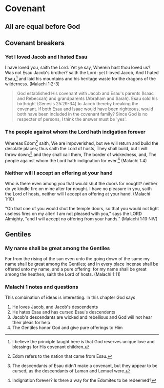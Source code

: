 # Covenant

## All are equal before God

## Covenant breakers

### Yet I loved Jacob and I hated Esau
I have loved you, saith the Lord. Yet ye say, Wherein hast thou loved us? Was not Esau Jacob's brother? saith the Lord: yet I loved Jacob, And I hated Esau,[^1] and laid his mountains and his heritage waste for the dragons of the wilderness. (Malachi 1:2-3)

> God established His covenant with Jacob and Esau's parents (Isaac and Rebeccah) and grandparents (Abraham and Sarah). Esau sold his birthright (Genesis 25:29-34) to Jacob thereby breaking the covenant. If both Esau and Isaac would have been righteous, would both have been included in the covenant family? Since God is no respecter of persons, I think the answer must be 'yes'.

### The people against whom the Lord hath indigation forever
Whereas Edom[^2] saith, We are impoverished, but we will return and build the desolate places; thus saith the Lord of hosts, They shall build, but I will throw down;[^3] and they shall call them, The border of wickedness, and, The people against whom the Lord hath indignation for ever.[^4] (Malachi 1:4)

### Neither will I accept an offering at your hand
Who is there even among you that would shut the doors for nought? neither do ye kindle fire on mine alter for nought. I have no pleasure in you, saith the Lord of hosts, neither will I accept an offering at your hand. (Malachi 1:10)

"Oh that one of you would shut the temple doors, so that you would not light useless fires on my alter! I am not pleased with you," says the LORD Almighty, "and I will accept no offering from your hands." (Malachi 1:10 NIV)

## Gentiles

### My name shall be great among the Gentiles
For from the rising of the sun even unto the going down of the same my name shall be great among the Gentiles; and in every place incense shall be offered unto my name, and a pure offering: for my name shall be great among the heathen, saith the Lord of hosts. (Malachi 1:11)

### Malachi 1 notes and questions
This combination of ideas is interesting. In this chapter God says

1. He loves Jacob, and Jacob's descendents  
2. He hates Esau and has cursed Esau's descendents  
3. Jacob's descendants are wicked and rebellious and God will not hear their pleas for help  
4. The Gentiles honor God and give pure offerings to Him  

[^1]: I believe the principle taught here is that God reserves unique love and blessings for His covenant children.
[^2]: Edom refers to the nation that came from Esau.
[^3]: The descendants of Esau didn't make a covenant, but they appear to be cursed, as the descendants of Laman and Lemuel were.
[^4]: Indignation forever? Is there a way for the Edomites to be redeemed?
